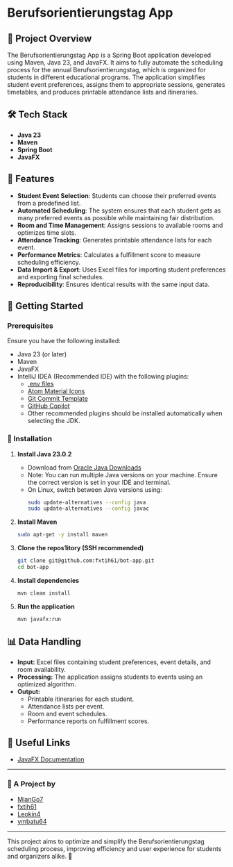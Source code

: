 # Berufsorientierungstag App

## 📌 Project Overview
The Berufsorientierungstag App is a Spring Boot application developed using Maven, Java 23, and JavaFX. It aims to fully automate the scheduling process for the annual Berufsorientierungstag, which is organized for students in different educational programs. The application simplifies student event preferences, assigns them to appropriate sessions, generates timetables, and produces printable attendance lists and itineraries.

## 🛠 Tech Stack
- **Java 23**
- **Maven**
- **Spring Boot**
- **JavaFX**

## 🎯 Features
- **Student Event Selection**: Students can choose their preferred events from a predefined list.
- **Automated Scheduling**: The system ensures that each student gets as many preferred events as possible while maintaining fair distribution.
- **Room and Time Management**: Assigns sessions to available rooms and optimizes time slots.
- **Attendance Tracking**: Generates printable attendance lists for each event.
- **Performance Metrics**: Calculates a fulfillment score to measure scheduling efficiency.
- **Data Import & Export**: Uses Excel files for importing student preferences and exporting final schedules.
- **Reproducibility**: Ensures identical results with the same input data.

## 🚀 Getting Started

### Prerequisites
Ensure you have the following installed:
- Java 23 (or later)
- Maven
- JavaFX
- IntelliJ IDEA (Recommended IDE) with the following plugins:
    - [.env files](https://plugins.jetbrains.com/plugin/9525--env-files)
    - [Atom Material Icons](https://plugins.jetbrains.com/plugin/10044-atom-material-icons)
    - [Git Commit Template](https://plugins.jetbrains.com/plugin/23641-git-commit-template)
    - [GitHub Copilot](https://plugins.jetbrains.com/plugin/17718-github-copilot)
    - Other recommended plugins should be installed automatically when selecting the JDK.

### 🔧 Installation
1. **Install Java 23.0.2**
    - Download from [Oracle Java Downloads](https://www.oracle.com/java/technologies/downloads/)
    - Note: You can run multiple Java versions on your machine. Ensure the correct version is set in your IDE and terminal.
    - On Linux, switch between Java versions using:
      ```sh
      sudo update-alternatives --config java
      sudo update-alternatives --config javac
      ```

2. **Install Maven**
   ```sh
   sudo apt-get -y install maven
   ```

3. **Clone the repos1itory (SSH recommended)**
   ```sh
   git clone git@github.com:fxtih61/bot-app.git
   cd bot-app
   ```

4. **Install dependencies**
   ```sh
   mvn clean install
   ```

5. **Run the application**
   ```sh
   mvn javafx:run
   ```

## 📊 Data Handling
- **Input:** Excel files containing student preferences, event details, and room availability.
- **Processing:** The application assigns students to events using an optimized algorithm.
- **Output:**
    - Printable itineraries for each student.
    - Attendance lists per event.
    - Room and event schedules.
    - Performance reports on fulfillment scores.

## 🔗 Useful Links
- [JavaFX Documentation](https://openjfx.io/)

---

### 📌 A Project by
- [MianGo7](https://github.com/MianGo7)
- [fxtih61](https://github.com/fxtih61)
- [Leokin4](https://github.com/Leokin4)
- [ymbatu64](https://github.com/ymbatu64)

---

This project aims to optimize and simplify the Berufsorientierungstag scheduling process, improving efficiency and user experience for students and organizers alike. 🚀

